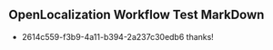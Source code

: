 ## OpenLocalization Workflow Test MarkDown
* 2614c559-f3b9-4a11-b394-2a237c30edb6 thanks!

<!--HONumber=Aug16_HO3-->


